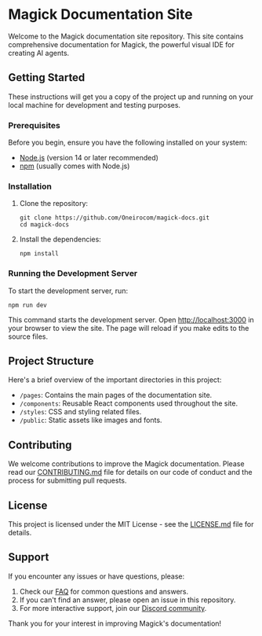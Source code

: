 # Magick Documentation Site

Welcome to the Magick documentation site repository. This site contains comprehensive documentation for Magick, the powerful visual IDE for creating AI agents.

## Getting Started

These instructions will get you a copy of the project up and running on your local machine for development and testing purposes.

### Prerequisites

Before you begin, ensure you have the following installed on your system:

- [Node.js](https://nodejs.org/) (version 14 or later recommended)
- [npm](https://www.npmjs.com/) (usually comes with Node.js)

### Installation

1. Clone the repository:

   ```
   git clone https://github.com/Oneirocom/magick-docs.git
   cd magick-docs
   ```

2. Install the dependencies:
   ```
   npm install
   ```

### Running the Development Server

To start the development server, run:

```
npm run dev
```

This command starts the development server. Open [http://localhost:3000](http://localhost:3000) in your browser to view the site. The page will reload if you make edits to the source files.

## Project Structure

Here's a brief overview of the important directories in this project:

- `/pages`: Contains the main pages of the documentation site.
- `/components`: Reusable React components used throughout the site.
- `/styles`: CSS and styling related files.
- `/public`: Static assets like images and fonts.

## Contributing

We welcome contributions to improve the Magick documentation. Please read our [CONTRIBUTING.md](CONTRIBUTING.md) file for details on our code of conduct and the process for submitting pull requests.

## License

This project is licensed under the MIT License - see the [LICENSE.md](LICENSE.md) file for details.

## Support

If you encounter any issues or have questions, please:

1. Check our [FAQ](https://docs.magick.com/faq) for common questions and answers.
2. If you can't find an answer, please open an issue in this repository.
3. For more interactive support, join our [Discord community](https://discord.gg/magick).

Thank you for your interest in improving Magick's documentation!
